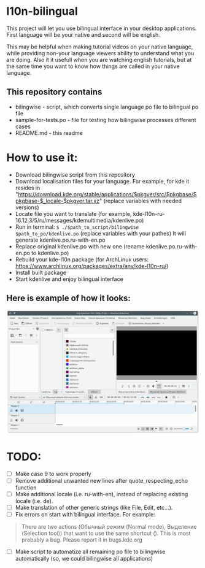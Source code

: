 # l10n-bilingual
This project will let you use bilingual interface in your desktop applications.
First language will be your native and second will be english.

This may be helpful when making tutorial videos on your native language, while providing non-your language viewers ability to understand what you are doing.
Also it it usefull when you are watching english tutorials, but at the same time you want to know how things are called in your native language.


## This repository contains

* bilingwise - script, which converts single language po file to bilingual po file
* sample-for-tests.po - file for testing how bilingwise processes different cases
* README.md - this readme

# How to use it:
* Download bilingwise script from this repository
* Download localisation files for your language. For example, for kde it resides in 
  "https://download.kde.org/stable/applications/$pkgver/src/$pkgbase/$pkgbase-$_locale-$pkgver.tar.xz"
  (replace variables with needed versions)
* Locate file you want to translate (for example, kde-l10n-ru-16.12.3/5/ru/messages/kdemultimedia/kdenlive.po)
* Run in terminal:
    `$ ./$path_to_script/bilingwise $path_to_po/kdenlive.po`
  (replace variables with your pathes)
  It will generate kdenlive.po.ru-with-en.po
* Replace original kdenlive.po with new one (rename kdenlive.po.ru-with-en.po to kdenlive.po)
* Rebuild your kde-l10n package (for ArchLinux users: https://www.archlinux.org/packages/extra/any/kde-l10n-ru/)
* Install built package
* Start kdenlive and enjoy bilingual interface

## Here is example of how it looks:
![Screenshot](screenshots/kdenlive_partly_bilingual.png)

# TODO:
- [ ] Make case 9 to work properly
- [ ] Remove additional unwanted new lines after quote_respecting_echo function
- [ ] Make additional locale (i.e. ru-with-en), instead of replacing existing locale (i.e. de).
- [ ] Make translation of other generic strings (like File, Edit, etc...).
- [ ] Fix errors on start with bilingual interface. For example:

> There are two actions (Обычный режим (Normal mode), Выделение (Selection tool)) that want to use the same shortcut ().
> This is most probably a bug. Please report it in bugs.kde.org

- [ ] Make script to automatize all remaining po file to bilingwise automatically (so, we could bilingwise all applications)
